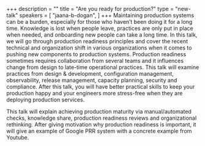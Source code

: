 +++
description = ""
title = "Are you ready for production?"
type = "new-talk"
speakers = [
        "jaana-b-dogan",
]
+++
Maintaining production systems can be a burden, especially for those who haven’t been doing it for a long time. Knowledge is lost when people leave, practices are only put in place when needed, and onboarding new people can take a long time. In this talk, we will go through production readiness principles and cover the recent technical and organization shift in various organizations when it comes to pushing new components to production systems. Production readiness sometimes requires collaboration from several teams and it influences change from design to late-time operational practices. This talk will examine practices from design & development, configuration management, observability, release management, capacity planning, security and compliance. After this talk, you will have better practical skills to keep your production happy and your engineers more stress-free when they are deploying production services.

This talk will explain achieving production maturity via manual/automated checks, knowledge share, production readiness reviews and organizational rethinking. After giving motivation why production readiness is important, it will give an example of Google PRR system with a concrete example from Youtube.